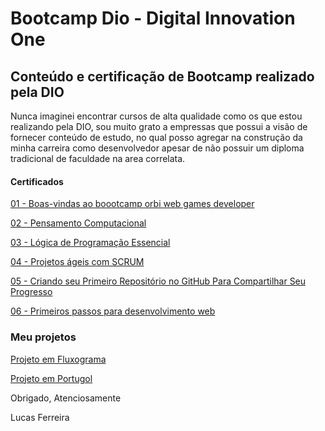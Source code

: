 # Bootcamp Dio - Digital Innovation One

## Conteúdo e certificação de Bootcamp realizado pela DIO

Nunca imaginei encontrar cursos de alta qualidade como os que estou realizando pela DIO, sou muito grato a empressas que possui a visão de fornecer conteúdo de estudo, no qual posso agregar na construção da minha carreira como desenvolvedor apesar de não possuir um diploma tradicional de faculdade na area correlata.

#### Certificados

[01 - Boas-vindas ao boootcamp orbi web games developer](https://github.com/LKSFerreira/bootcamp-dio/blob/main/certificados/01_Boas-vindas_ao_boootcamp_orbi_web_games_developer.pdf)

[02 - Pensamento Computacional](https://github.com/LKSFerreira/bootcamp-dio/blob/main/certificados/02_Pensamento_Computacional.pdf)

[03 - Lógica de Programação Essencial](https://github.com/LKSFerreira/bootcamp-dio/blob/main/certificados/03_Lógica_de_Programação_Essencial.pdf)

[04 - Projetos ágeis com SCRUM](https://github.com/LKSFerreira/bootcamp-dio/blob/main/certificados/04_Projetos_ageis_com_SCRUM.pdf)

[05 - Criando seu Primeiro Repositório no GitHub Para Compartilhar Seu Progresso](https://github.com/LKSFerreira/bootcamp-dio/blob/main/certificados/05_Criando_seu_Primeiro_Repositorio_no_GitHub_Para_Compartilhar_Seu_Progresso.pdf)

[06 - Primeiros passos para desenvolvimento web](https://github.com/LKSFerreira/bootcamp-dio/blob/main/certificados/06_Primeiros_passos_para_desenvolvimento_web.pdf)

### Meu projetos

[Projeto em Fluxograma](https://github.com/LKSFerreira/bootcamp-dio/tree/main/flowgorithm)

[Projeto em Portugol](https://github.com/LKSFerreira/bootcamp-dio/tree/main/portugol-web)


Obrigado, Atenciosamente

Lucas Ferreira
